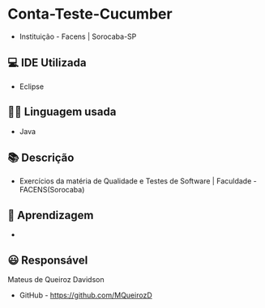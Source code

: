 # Conta-Teste-Cucumber

* Instituição - Facens | Sorocaba-SP
 
## 💻 IDE Utilizada 
* Eclipse

## 👩‍💻 Linguagem usada
* Java

## 📚 Descrição
* Exercícios da matéria de Qualidade e Testes de Software | Faculdade - FACENS(Sorocaba)

## 🧠 Aprendizagem
* 

## 😃 Responsável
Mateus de Queiroz Davidson
* GitHub - https://github.com/MQueirozD
